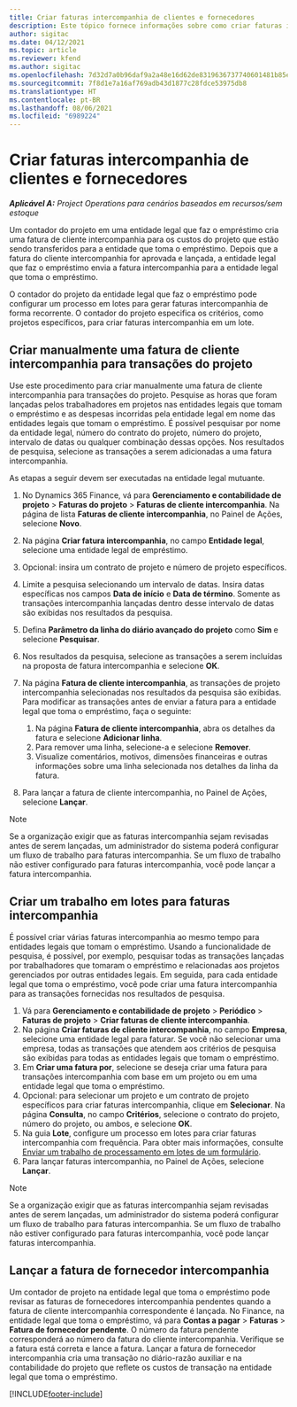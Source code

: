 ```yaml
---
title: Criar faturas intercompanhia de clientes e fornecedores
description: Este tópico fornece informações sobre como criar faturas intercompanhia de clientes e fornecedores.
author: sigitac
ms.date: 04/12/2021
ms.topic: article
ms.reviewer: kfend
ms.author: sigitac
ms.openlocfilehash: 7d32d7a0b96daf9a2a48e16d62de8319636737740601481b85ee887948e31110
ms.sourcegitcommit: 7f8d1e7a16af769adb43d1877c28fdce53975db8
ms.translationtype: HT
ms.contentlocale: pt-BR
ms.lasthandoff: 08/06/2021
ms.locfileid: "6989224"
---
```

# <a name="create-intercompany-customer-and-vendor-invoices"></a>Criar faturas intercompanhia de clientes e fornecedores

_**Aplicável A:** Project Operations para cenários baseados em recursos/sem estoque_

Um contador do projeto em uma entidade legal que faz o empréstimo cria uma fatura de cliente intercompanhia para os custos do projeto que estão sendo transferidos para a entidade que toma o empréstimo. Depois que a fatura do cliente intercompanhia for aprovada e lançada, a entidade legal que faz o empréstimo envia a fatura intercompanhia para a entidade legal que toma o empréstimo.

O contador do projeto da entidade legal que faz o empréstimo pode configurar um processo em lotes para gerar faturas intercompanhia de forma recorrente. O contador do projeto especifica os critérios, como projetos específicos, para criar faturas intercompanhia em um lote.

## <a name="manually-create-an-intercompany-customer-invoice-for-project-transactions"></a>Criar manualmente uma fatura de cliente intercompanhia para transações do projeto 

Use este procedimento para criar manualmente uma fatura de cliente intercompanhia para transações do projeto. Pesquise as horas que foram lançadas pelos trabalhadores em projetos nas entidades legais que tomam o empréstimo e as despesas incorridas pela entidade legal em nome das entidades legais que tomam o empréstimo. É possível pesquisar por nome da entidade legal, número do contrato do projeto, número do projeto, intervalo de datas ou qualquer combinação dessas opções. Nos resultados de pesquisa, selecione as transações a serem adicionadas a uma fatura intercompanhia. 

As etapas a seguir devem ser executadas na entidade legal mutuante. 

1. No Dynamics 365 Finance, vá para **Gerenciamento e contabilidade de projeto** > **Faturas do projeto** > **Faturas de cliente intercompanhia**. Na página de lista **Faturas de cliente intercompanhia**, no Painel de Ações, selecione **Novo**.
2. Na página **Criar fatura intercompanhia**, no campo **Entidade legal**, selecione uma entidade legal de empréstimo.
3. Opcional: insira um contrato de projeto e número de projeto específicos.
4. Limite a pesquisa selecionando um intervalo de datas. Insira datas específicas nos campos **Data de início** e **Data de término**. Somente as transações intercompanhia lançadas dentro desse intervalo de datas são exibidas nos resultados da pesquisa.
5. Defina **Parâmetro da linha do diário avançado do projeto** como **Sim** e selecione **Pesquisar**.
6. Nos resultados da pesquisa, selecione as transações a serem incluídas na proposta de fatura intercompanhia e selecione **OK**.
7. Na página **Fatura de cliente intercompanhia**, as transações de projeto intercompanhia selecionadas nos resultados da pesquisa são exibidas. Para modificar as transações antes de enviar a fatura para a entidade legal que toma o empréstimo, faça o seguinte:
  
    1. Na página **Fatura de cliente intercompanhia**, abra os detalhes da fatura e selecione **Adicionar linha**.
    2. Para remover uma linha, selecione-a e selecione **Remover**.
    3. Visualize comentários, motivos, dimensões financeiras e outras informações sobre uma linha selecionada nos detalhes da linha da fatura.
    
8. Para lançar a fatura de cliente intercompanhia, no Painel de Ações, selecione **Lançar**.

> [!NOTE]
> Se a organização exigir que as faturas intercompanhia sejam revisadas antes de serem lançadas, um administrador do sistema poderá configurar um fluxo de trabalho para faturas intercompanhia. Se um fluxo de trabalho não estiver configurado para faturas intercompanhia, você pode lançar a fatura intercompanhia.

## <a name="create-a-batch-job-for-intercompany-invoices"></a>Criar um trabalho em lotes para faturas intercompanhia

É possível criar várias faturas intercompanhia ao mesmo tempo para entidades legais que tomam o empréstimo. Usando a funcionalidade de pesquisa, é possível, por exemplo, pesquisar todas as transações lançadas por trabalhadores que tomaram o empréstimo e relacionadas aos projetos gerenciados por outras entidades legais. Em seguida, para cada entidade legal que toma o empréstimo, você pode criar uma fatura intercompanhia para as transações fornecidas nos resultados de pesquisa.

1. Vá para **Gerenciamento e contabilidade de projeto** > **Periódico** > **Faturas de projeto** > **Criar faturas de cliente intercompanhia**.
2. Na página **Criar faturas de cliente intercompanhia**, no campo **Empresa**, selecione uma entidade legal para faturar. Se você não selecionar uma empresa, todas as transações que atendem aos critérios de pesquisa são exibidas para todas as entidades legais que tomam o empréstimo.
3. Em **Criar uma fatura por**, selecione se deseja criar uma fatura para transações intercompanhia com base em um projeto ou em uma entidade legal que toma o empréstimo.
4. Opcional: para selecionar um projeto e um contrato de projeto específicos para criar faturas intercompanhia, clique em **Selecionar**. Na página **Consulta**, no campo **Critérios**, selecione o contrato do projeto, número do projeto, ou ambos, e selecione **OK**.
5. Na guia **Lote**, configure um processo em lotes para criar faturas intercompanhia com frequência. Para obter mais informações, consulte [Enviar um trabalho de processamento em lotes de um formulário](/dynamicsax-2012/appuser-itpro/submit-a-batch-processing-job-from-a-form).
6. Para lançar faturas intercompanhia, no Painel de Ações, selecione **Lançar**.

> [!NOTE]
> Se a organização exigir que as faturas intercompanhia sejam revisadas antes de serem lançadas, um administrador do sistema poderá configurar um fluxo de trabalho para faturas intercompanhia. Se um fluxo de trabalho não estiver configurado para faturas intercompanhia, você pode lançar faturas intercompanhia.

## <a name="post-the-intercompany-vendor-invoice"></a>Lançar a fatura de fornecedor intercompanhia

Um contador de projeto na entidade legal que toma o empréstimo pode revisar as faturas de fornecedores intercompanhia pendentes quando a fatura de cliente intercompanhia correspondente é lançada. No Finance, na entidade legal que toma o empréstimo, vá para **Contas a pagar** > **Faturas** > **Fatura de fornecedor pendente**. O número da fatura pendente corresponderá ao número da fatura do cliente intercompanhia. Verifique se a fatura está correta e lance a fatura. Lançar a fatura de fornecedor intercompanhia cria uma transação no diário-razão auxiliar e na contabilidade do projeto que reflete os custos de transação na entidade legal que toma o empréstimo.


[!INCLUDE[footer-include](../includes/footer-banner.md)]
